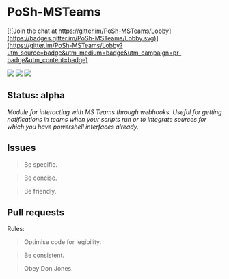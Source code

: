 # PoSh-MSTeams

[![Join the chat at https://gitter.im/PoSh-MSTeams/Lobby](https://badges.gitter.im/PoSh-MSTeams/Lobby.svg)](https://gitter.im/PoSh-MSTeams/Lobby?utm_source=badge&utm_medium=badge&utm_campaign=pr-badge&utm_content=badge)

![](https://img.shields.io/badge/License-MIT-yellow.svg)
![](https://ci.appveyor.com/api/projects/status/84dhac55bkcqs8ej)
![](https://travis-ci.org/dizzi90/PoSh-MSTeams.svg?branch=master)


## Status: **alpha**

_Module for interacting with MS Teams through webhooks. Useful for getting notifications in teams when your scripts run or to integrate sources for which you have powershell interfaces already._

## Issues


> Be specific. 

> Be concise. 

> Be friendly.

## Pull requests

Rules:

> Optimise code for legibility.

> Be consistent.

> Obey Don Jones.
